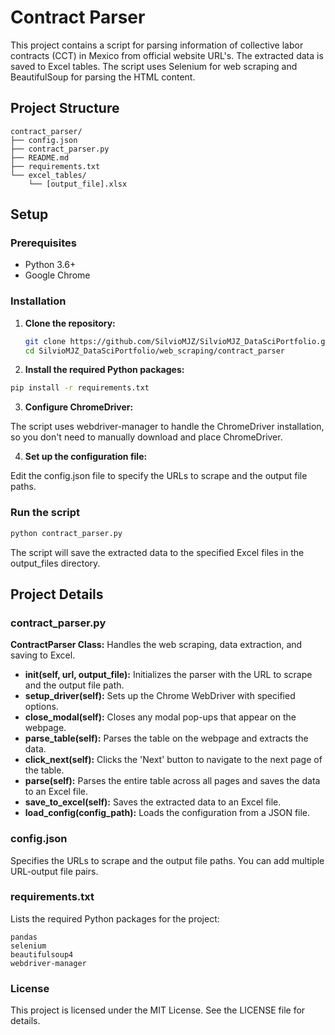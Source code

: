 # Contract Parser

This project contains a script for parsing information of collective labor contracts (CCT) in Mexico from official website URL's. 
The extracted data is saved to Excel tables. The script uses Selenium for web scraping and BeautifulSoup for parsing the HTML content.

## Project Structure

```plaintext
contract_parser/
├── config.json
├── contract_parser.py
├── README.md
├── requirements.txt
└── excel_tables/
    └── [output_file].xlsx
```

## Setup

### Prerequisites

- Python 3.6+
- Google Chrome

### Installation

1. **Clone the repository:**

   ```bash
   git clone https://github.com/SilvioMJZ/SilvioMJZ_DataSciPortfolio.git
   cd SilvioMJZ_DataSciPortfolio/web_scraping/contract_parser
   ```
2. **Install the required Python packages:**
   
  ```bash
  pip install -r requirements.txt
  ```

3. **Configure ChromeDriver:**

The script uses webdriver-manager to handle the ChromeDriver installation, so you don't need to manually download and place ChromeDriver.

4. **Set up the configuration file:**

Edit the config.json file to specify the URLs to scrape and the output file paths.

### Run the script

```bash
python contract_parser.py
```

The script will save the extracted data to the specified Excel files in the output_files directory. 

## Project Details

### contract_parser.py

**ContractParser Class:** Handles the web scraping, data extraction, and saving to Excel.

- **__init__(self, url, output_file):** Initializes the parser with the URL to scrape and the output file path.
- **setup_driver(self):** Sets up the Chrome WebDriver with specified options.
- **close_modal(self):** Closes any modal pop-ups that appear on the webpage.
- **parse_table(self):** Parses the table on the webpage and extracts the data.
- **click_next(self):** Clicks the 'Next' button to navigate to the next page of the table.
- **parse(self):** Parses the entire table across all pages and saves the data to an Excel file.
- **save_to_excel(self):** Saves the extracted data to an Excel file.
- **load_config(config_path):** Loads the configuration from a JSON file.

### config.json

Specifies the URLs to scrape and the output file paths. You can add multiple URL-output file pairs.

### requirements.txt

Lists the required Python packages for the project:

```plaintext
pandas
selenium
beautifulsoup4
webdriver-manager
```

### License

This project is licensed under the MIT License. See the LICENSE file for details.


